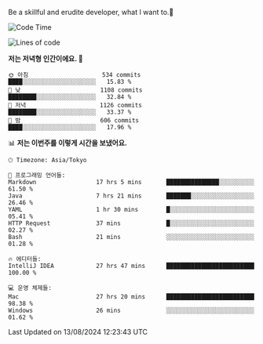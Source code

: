 Be a skillful and erudite developer, what I want to.👶

<!--START_SECTION:waka-->
![Code Time](http://img.shields.io/badge/Code%20Time-1%2C153%20hrs%204%20mins-blue)

![Lines of code](https://img.shields.io/badge/%EC%A0%80%EB%8A%94%20%EC%97%AC%ED%83%9C%EA%B9%8C%EC%A7%80%20-2.8%20million%20%EC%A4%84%EC%9D%98%20%EC%BD%94%EB%93%9C%EB%A5%BC%20%EC%9E%91%EC%84%B1%ED%96%88%EC%96%B4%EC%9A%94.-blue)

**저는 저녁형 인간이에요. 🦉** 

```text
🌞 아침                     534 commits         ████░░░░░░░░░░░░░░░░░░░░░   15.83 % 
🌆 낮　                     1108 commits        ████████░░░░░░░░░░░░░░░░░   32.84 % 
🌃 저녁                     1126 commits        ████████░░░░░░░░░░░░░░░░░   33.37 % 
🌙 밤　                     606 commits         ████░░░░░░░░░░░░░░░░░░░░░   17.96 % 
```


📊 **저는 이번주를 이렇게 시간을 보냈어요.** 

```text
🕑︎ Timezone: Asia/Tokyo

💬 프로그래밍 언어들: 
Markdown                 17 hrs 5 mins       ███████████████░░░░░░░░░░   61.50 % 
Java                     7 hrs 21 mins       ███████░░░░░░░░░░░░░░░░░░   26.46 % 
YAML                     1 hr 30 mins        █░░░░░░░░░░░░░░░░░░░░░░░░   05.41 % 
HTTP Request             37 mins             █░░░░░░░░░░░░░░░░░░░░░░░░   02.27 % 
Bash                     21 mins             ░░░░░░░░░░░░░░░░░░░░░░░░░   01.28 % 

🔥 에디터들: 
IntelliJ IDEA            27 hrs 47 mins      █████████████████████████   100.00 % 

💻 운영 체제들: 
Mac                      27 hrs 20 mins      █████████████████████████   98.38 % 
Windows                  26 mins             ░░░░░░░░░░░░░░░░░░░░░░░░░   01.62 % 
```


 Last Updated on 13/08/2024 12:23:43 UTC
<!--END_SECTION:waka-->
